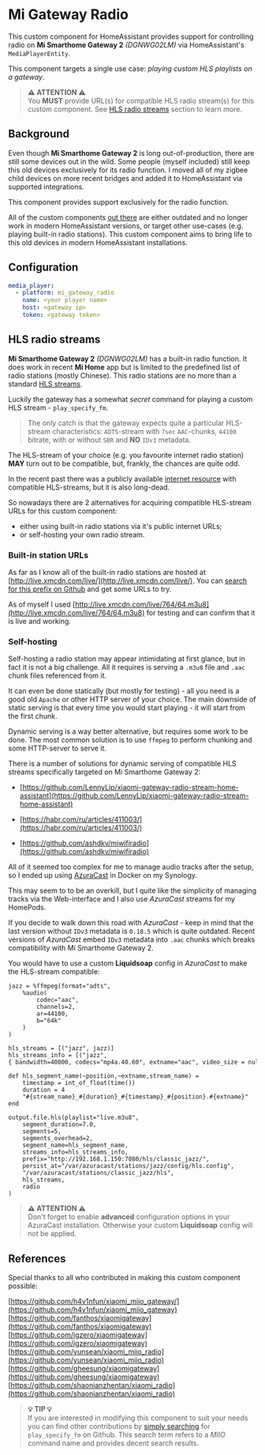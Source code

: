 # Mi Gateway Radio

This custom component for HomeAssistant provides support for controlling radio on **Mi Smarthome Gateway 2** *(DGNWG02LM)* via HomeAssistant's `MediaPlayerEntity`.

This component targets a single use case: *playing custom HLS playlists on a gateway*.  

> **⚠️ ATTENTION ⚠️** \
You **MUST** provide URL(s) for compatible HLS radio stream(s) for this custom component. See [HLS radio streams](#hls-radio-streams) section to learn more.  

## Background

Even though **Mi Smarthome Gateway 2** is long out-of-production, there are still some devices out in the wild. Some people (myself included) still keep this old devices exclusively for its radio function. I moved all of my zigbee child devices on more recent bridges and added it to HomeAssistant via supported integrations. 

This component provides support exclusively for the radio function.

All of the custom components [out there](#references) are either outdated and no longer work in modern HomeAssistant versions, or target other use-cases (e.g. playing built-in radio stations). This custom component aims to bring life to this old devices in modern HomeAssistant installations.

## Configuration 

```yaml
media_player:
  - platform: mi_gateway_radio
    name: <your player name>
    host: <gateway ip>
    token: <gateway token>
```

## HLS radio streams

**Mi Smarthome Gateway 2** *(DGNWG02LM)* has a built-in radio function. It does work in recent **Mi Home** app but is limited to the predefined list of radio stations (mostly Chinese). This radio stations are no more than a standard [HLS streams](https://en.wikipedia.org/wiki/HTTP_Live_Streaming).

Luckily the gateway has a somewhat *secret* command for playing a custom HLS stream - `play_specify_fm`.

> The only catch is that the gateway expects quite a particular HLS-stream characteristics: `ADTS`-stream with `7sec` `AAC`-chunks, `44100` bitrate, with or without `SBR` and **NO** `IDv3` metadata.   

The HLS-stream of your choice (e.g. you favourite internet radio station) **MAY** turn out to be compatible, but, frankly, the chances are quite odd.

In the recent past there was a publicly available [internet resource](https://ximiraga.ru) with compatible HLS-streams, but it is also long-dead.

So nowadays there are 2 alternatives for acquiring compatible HLS-stream URLs for this custom component: 
 - either using built-in radio stations via it's public internet URLs;
 - or self-hosting your own radio stream.

### Built-in station URLs

As far as I know all of the built-in radio stations are hosted at [http://live.xmcdn.com/live/](http://live.xmcdn.com/live/). You can [search for this prefix on Github](https://github.com/search?q=http%3A%2F%2Flive.xmcdn.com%2Flive%2F&type=code) and get some URLs to try.

As of myself I used [http://live.xmcdn.com/live/764/64.m3u8](http://live.xmcdn.com/live/764/64.m3u8) for testing and can confirm that it is live and working.

### Self-hosting 

Self-hosting a radio station may appear intimidating at first glance, but in fact it is not a big challenge. All it requires is serving a `.m3u8` file and `.aac` chunk files referenced from it. 

It can even be done statically (but mostly for testing) - all you need is a good old `Apache` or other HTTP server of your choice. The main downside of static serving is that every time you would start playing - it will start from the first chunk.

Dynamic serving is a way better alternative, but requires some work to be done. The most common solution is to use `ffmpeg` to perform chunking and some HTTP-server to serve it. 

There is a number of solutions for dynamic serving of compatible HLS streams specifically targeted on Mi Smarthome Gateway 2:

- [https://github.com/LennyLip/xiaomi-gateway-radio-stream-home-assistant](https://github.com/LennyLip/xiaomi-gateway-radio-stream-home-assistant)

- [https://habr.com/ru/articles/411003/](https://habr.com/ru/articles/411003/)

- [https://github.com/ashdkv/miwifiradio](https://github.com/ashdkv/miwifiradio)

All of it seemed too complex for me to manage audio tracks after the setup, so I ended up using [AzuraCast](https://www.azuracast.com/) in Docker on my Synology. 

This may seem to to be an overkill, but I quite like the simplicity of managing tracks via the Web-interface and I also use *AzuraCast* streams for my HomePods.

If you decide to walk down this road with *AzuraCast* - keep in mind that the last version without `IDv3` metadata is `0.18.5` which is quite outdated. Recent versions of *AzuraCast* embed `IDv3` metadata into `.aac` chunks which breaks compatibility with Mi Smarthome Gateway 2.

You would have to use a custom **Liquidsoap** config in *AzuraCast* to make the HLS-stream compatible:

```
jazz = %ffmpeg(format="adts",
    %audio(
        codec="aac",
        channels=2,
        ar=44100,
        b="64k" 
    )
) 

hls_streams = [("jazz", jazz)]
hls_streams_info = [("jazz",{ bandwidth=40000, codecs="mp4a.40.60", extname="aac", video_size = null() })]
                                                                                                  
def hls_segment_name(~position,~extname,stream_name) = 
    timestamp = int_of_float(time()) 
    duration = 4 
    "#{stream_name}_#{duration}_#{timestamp}_#{position}.#{extname}" 
end

output.file.hls(playlist="live.m3u8", 
    segment_duration=7.0, 
    segments=5,
    segments_overhead=2, 
    segment_name=hls_segment_name, 
    streams_info=hls_streams_info,
    prefix="http://192.168.1.150:7080/hls/classic_jazz/",
    persist_at="/var/azuracast/stations/jazz/config/hls.config", 
    "/var/azuracast/stations/classic_jazz/hls",
    hls_streams,  
    radio 
)
```

> **⚠️ ATTENTION ⚠️** \
Don't forget to enable **advanced** configuration options in your AzuraCast installation. Otherwise your custom **Liquidsoap** config will not be applied.  


## References

Special thanks to all who contributed in making this custom component possible:

[https://github.com/h4v1nfun/xiaomi_miio_gateway/](https://github.com/h4v1nfun/xiaomi_miio_gateway)
[https://github.com/fanthos/xiaomigateway](https://github.com/fanthos/xiaomigateway)
[https://github.com/igzero/xiaomigateway](https://github.com/igzero/xiaomigateway)
[https://github.com/yunsean/xiaomi_miio_radio](https://github.com/yunsean/xiaomi_miio_radio)
[https://github.com/gheesung/xiaomigateway](https://github.com/gheesung/xiaomigateway)
[https://github.com/shaonianzhentan/xiaomi_radio](https://github.com/shaonianzhentan/xiaomi_radio)

> **💡 TIP 💡** \
If you are interested in modifying this component to suit your needs you can find other contributions by [simply searching](https://github.com/search?q=play_specify_fm+language%3APython+&type=code) for `play_specify_fm` on Github. This search term refers to a *MIIO* command name and provides decent search results.  
